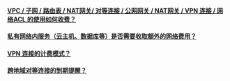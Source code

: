 #### [VPC / 子网 / 路由表 / NAT网关/ 对等连接 / 公网网关 / NAT网关 / VPN 连接 / 网络ACL 的使用如何收费？](/document/product/215/12377)
#### [私有网络内服务（云主机、数据库等）是否需要收取额外的网络费用？](/document/product/215/12378)
#### [VPN 连接的计费模式？](/document/product/215/12379)
#### [跨地域对等连接的到期提醒？](/document/product/215/12381)
